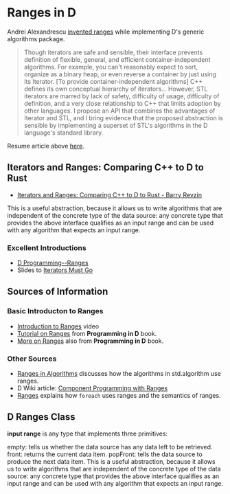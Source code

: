 # Ranges in D

Andrei Alexandrescu [invented ranges](https://www.informit.com/articles/printerfriendly/1407357) while implementing D's generic algorithms package.

> Though iterators are safe and sensible, their interface prevents definition of flexible, general, and efficient container-independent algorithms. For example, you can't reasonably expect to sort, organize as a binary heap, or even reverse a container
> by just using its Iterator. [To provide container-independent algorithms] C++ defines its own conceptual hierarchy of iterators...  However, STL iterators are marred by lack of safety, difficulty of usage, difficulty of definition, and a very close relationship to C++
> that limits adoption by other languages. I propose an API that combines the advantages of Iterator and STL, and I bring evidence that the proposed abstraction is sensible by implementing a superset of STL's algorithms in the D language's standard library.

Resume article above [here](https://www.informit.com/articles/article.aspx?p=1407357&seqNum=7).

## Iterators and Ranges: Comparing C++ to D to Rust

* [Iterators and Ranges: Comparing C++ to D to Rust - Barry Revzin](https://www.youtube.com/watch?v=d3qY4dZ2r4w)

This is a useful abstraction, because it allows us to write algorithms that are independent of the concrete type of the data source: any concrete type that provides the above interface qualifies as an input range and can be used with any algorithm that expects an input range.

### Excellent Introductions

* [D Programming--Ranges](https://adglob.in/blog/d-programming-ranges/)
* Slides to [Iterators Must Go](https://www.accu.org/conf-docs/PDFs_2009/AndreiAlexandrescu_iterators-must-go.pdf)


## Sources of Information

### Basic Introducton to Ranges

* [Introduction to Ranges](https://youtu.be/A8Btr8TPJ8c) video
* [Tutorial on Ranges](http://ddili.org/ders/d.en/ranges.html) from **Programming in D** book.
* [More on Ranges](http://ddili.org/ders/d.en/ranges_more.html) also from **Programming in D** book.

### Other Sources

* [Ranges in Algorithms](https://tour.dlang.org/tour/en/gems/range-algorithms) discusses how the algorithms in std.algorithm use ranges.
* D Wiki article: [Component Programming  with Ranges](https://wiki.dlang.org/Component_programming_with_ranges)
* [Ranges](https://tour.dlang.org/tour/en/basics/ranges) explains how `foreach` uses ranges and the semantics of ranges.

## D Ranges Class

**input range** is any type that implements three primitives:

empty: tells us whether the data source has any data left to be retrieved.
front: returns the current data item.
popFront: tells the data source to produce the next data item.
This is a useful abstraction, because it allows us to write algorithms that are independent of the concrete type of the data source: any concrete type that provides the above interface qualifies as an input range and can be used with any algorithm that expects an input range.
